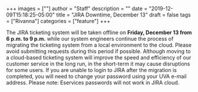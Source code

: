 +++
images = [""]
author = "Staff"
description = ""
date = "2019-12-09T15:18:25-05:00"
title = "JIRA Downtime, December 13"
draft = false
tags = ["Rivanna"]
categories = ["feature"]
+++



The JIRA ticketing system will be taken offline on <strong>Friday, December 13 from 6 p.m. to 9 p.m.</strong> while our system engineers continue the process of migrating the ticketing system from a local environment to the cloud. Please avoid submitting requests during this period if possible. Although moving to a cloud-based ticketing system will improve the speed and efficiency of our customer service in the long run, in the short-term it may cause disruptions for some users.
If you are unable to login to JIRA after the migration is completed, you will need to change your password using your UVA e-mail address. Please note: Eservices passwords will not work in JIRA cloud.

